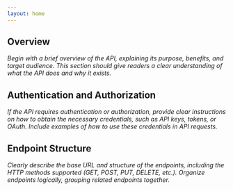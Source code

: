 ```yaml
---
layout: home
---
```



## Overview

*Begin with a brief overview of the API, explaining its purpose, benefits, and target audience. This section should give readers a clear understanding of what the API does and why it exists.*


## Authentication and Authorization

*If the API requires authentication or authorization, provide clear instructions on how to obtain the necessary credentials, such as API keys, tokens, or OAuth. Include examples of how to use these credentials in API requests.*

## Endpoint Structure

*Clearly describe the base URL and structure of the endpoints, including the HTTP methods supported (GET, POST, PUT, DELETE, etc.). Organize endpoints logically, grouping related endpoints together.*

